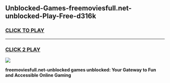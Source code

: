 
## Unblocked-Games-freemoviesfull.net-unblocked-Play-Free-d316k
<h3>
<a href="https://premium76.site?title=freemoviesfull.net-unblocked&ref=21A">CLICK TO PLAY</a></h3>
<hr>

<h3>
<a href="https://premium76.site?title=freemoviesfull.net-unblocked&ref=21A">CLICK 2 PLAY</a>
  
</h3>

<a href="https://premium76.site?title=freemoviesfull.net-unblocked&ref=21A"><img src="https://clearcache.store/games.png"></a>


**freemoviesfull.net-unblocked games unblocked: Your Gateway to Fun and Accessible Online Gaming**

